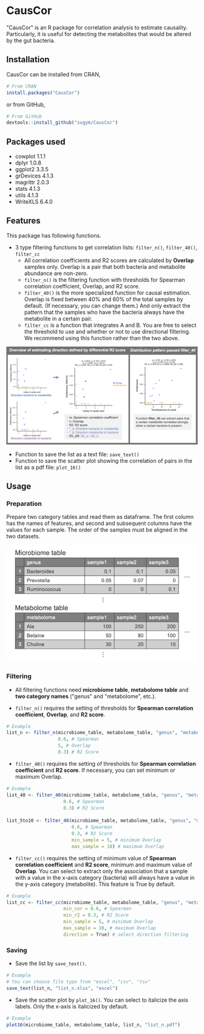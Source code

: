 # CausCor

"CausCor" is an R package for correlation analysis to estimate causality. Particularly, it is useful for detecting the metabolites that would be altered by the gut bacteria.

## Installation
CausCor can be installed from CRAN, 
``` r
# From CRAN
install.packages("CausCor")
```
or from GitHub,
``` r
# From GitHub
devtools::install_github("sugym/CausCor")
```

## Packages used

- cowplot 1.1.1
- dplyr 1.0.8
- ggplot2 3.3.5
- grDevices 4.1.3
- magrittr 2.0.3
- stats 4.1.3
- utils 4.1.3
- WriteXLS 6.4.0

## Features


This package has following functions.
- 3 type filtering functions to get correlation lists: `filter_n()`, `filter_40()`, `filter_cc`
    - All correlation coefficients and R2 scores are calculated by **Overlap** samples only. Overlap is a pair that both bacteria and metabolite abundance are non-zero.
    - `filter_n()` is the filtering function with thresholds for Spearman correlation coefficient, Overlap, and R2 score.
    - `filter_40()` is the more specialized function for causal estimation. Overlap is fixed between 40% and 60% of the total samples by default. (If necessary, you can change them.) And only extract the pattern that the samples who have the bacteria always have the metabolite in a certain pair.
    - `filter_cc` is a function that integrates A and B. You are free to select the threshold to use and whether or not to use directional filtering. We recommend using this function rather than the two above.

![](/images/figure1.png)

- Function to save the list as a text file: `save_text()`
- Function to save the scatter plot showing the correlation of pairs in the list as a pdf file: `plot_16()`

## Usage

### Preparation

Prepare two category tables and read them as dataframe. The first column has the names of features, and second and subsequent columns have the values for each sample. The order of the samples must be aligned in the two datasets.

![](/images/ex1.png)

### Filtering
- All filtering functions need **microbiome table**, **metabolome table** and **two category names** ("genus" and "metabolome", etc.).

- `filter_n()` requires the setting of thresholds for **Spearman correlation coefficient**, **Overlap**, and **R2 score**.

``` r
# Example               
list_n <- filter_n(microbiome_table, metabolome_table, "genus", "metabolome",
                   0.6, # Spearman
                   5, # Overlap
                   0.3) # R2 Score
```

-   `filter_40()` requires the setting of thresholds for **Spearman correlation coefficient** and **R2 score**. If necessary, you can set minimum or maximum Overlap.

``` r
# Example
list_40 <- filter_40(microbiome_table, metabolome_table, "genus", "metabolome",
                     0.6, # Spearman
                     0.3) # R2 Score
                        
list_5to10 <- filter_40(microbiome_table, metabolome_table, "genus", "metabolome",
                        0.6, # Spearman
                        0.3, # R2 Score
                        min_sample = 5, # minimum Overlap
                        max_sample = 10) # maximum Overlap
```

-   `filter_cc()` requires the setting of minimum value of **Spearman correlation coefficient** and **R2 score**, minimum and maximum value of **Overlap**. You can select to extract only the association that a sample with a value in the x-axis category (bacteria) will always have a value in the y-axis category (metabolite). This feature is True by default.

``` r
# Example
list_cc <- filter_cc(microbiome_table, metabolome_table, "genus", "metabolome",
                     min_cor = 0.6, # Spearman
                     min_r2 = 0.3, # R2 Score
                     min_sample = 5, # minimum Overlap
                     max_sample = 10, # maximum Overlap
                     direction = True) # select direction filtering
```

### Saving

- Save the list by `save_text()`.

``` r
# Example
# You can choose file type from "excel", "csv", "tsv"
save_text(list_n, "list_n.xlsx", "excel")
```

- Save the scatter plot by `plot_16()`. You can select to italicize the axis labels. Only the x-axis is italicized by default.

``` r
# Example
plot16(microbiome_table, metabolome_table, list_n, "list_n.pdf")
```
